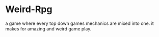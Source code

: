 # Weird-Rpg

a game where every top down games mechanics are mixed into one. it makes for amazing and weird game play.